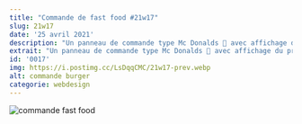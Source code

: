 ```yaml
---
title: "Commande de fast food #21w17"
slug: 21w17
date: '25 avril 2021'
description: "Un panneau de commande type Mc Donalds 🍔 avec affichage du prix en fonction de la sélection. Bon appétit baby !"
extrait: "Un panneau de commande type Mc Donalds 🍔 avec affichage du prix en fonction de la sélection."
id: '0017'
img: https://i.postimg.cc/LsDqqCMC/21w17-prev.webp
alt: commande burger
categorie: webdesign
---
```


![commande fast food](https://i.imgur.com/pnXf7ih.jpg)

<div class="sep-50"></div>

